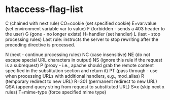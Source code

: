 # htaccess-flag-list

C (chained with next rule)
CO=cookie (set specified cookie)
E=var:value (set environment variable var to value)
F (forbidden - sends a 403 header to the user)
G (gone - no longer exists)
H=handler (set handler)
L (last - stop processing rules)
Last rule: instructs the server to stop rewriting after the preceding directive is processed.

N (next - continue processing rules)
NC (case insensitive)
NE (do not escape special URL characters in output)
NS (ignore this rule if the request is a subrequest)
P (proxy - i.e., apache should grab the remote content specified in the substitution section and return it)
PT (pass through - use when processing URLs with additional handlers, e.g., mod_alias)
R (temporary redirect to new URL)
R=301 (permanent redirect to new URL)
QSA (append query string from request to substituted URL)
S=x (skip next x rules)
T=mime-type (force specified mime type)
